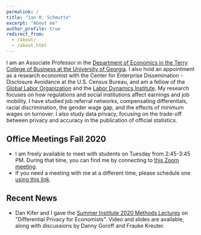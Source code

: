 ```yaml
---
permalink: /
title: "Ian M. Schmutte"
excerpt: "About me"
author_profile: true
redirect_from: 
  - /about/
  - /about.html
---
```


I am an Associate Professor in the [Department of Economics in the Terry College of Business at the University of Georgia](http://www.terry.uga.edu/academics/offices/economics/). I also hold an appointment as a research economist with the Center for Enterprise Dissemination - Disclosure Avoidance at the U.S. Census Bureau, and am a fellow of the [Global Labor Organization](https://glabor.org/wp/) and the [Labor Dynamics Institute](https://www.ilr.cornell.edu/labor-dynamics-institute). My research focuses on how regulations and social institutions affect earnings and job mobility. I have studied job referral networks, compensating differentials, racial discrimination, the gender wage gap, and the effects of minimum wages on turnover. I also study data privacy, focusing on the trade-off between privacy and accuracy in the publication of official statistics.

## Office Meetings Fall 2020

* I am freely available to meet with students on Tuesday from 2:45-3:45 PM. During that time, you can find me by connecting to [this Zoom meeting](https://docs.google.com/spreadsheets/d/1GRE0b37lVgjZDOvep-lGNJ2X4hUYZhDBJcVNlVKcRV8/edit?usp=sharing).
* If you need a meeting with me at a different time, please schedule one [using this link](https://calendly.com/schmutte/office-hours).

## Recent News

* Dan Kifer and I gave the [Summer Institute 2020 Methods Lectures](https://www.nber.org/econometrics_minicourse_2020/) on "Differential Privacy for Economists". Video and slides are available, along with discussions by Danny Goroff and Frauke Kreuter.
<!-- * Please submit your paper for a special issue of the **Journal of Econometrics** on "Models of matched employer-employee data". Deadline May 15, 2020. David Card, Lars Vihuber and Ian Schmutte Guest AEs. Theme code [Match]. -->

<!-- * Registration is now open for "[Models of Linked Employer-Employee Data](https://labordynamicsinstitute.github.io/leed-conference-2019/)," a conference on the occasion of the 20th anniversary of the publication of "[High Wage Workers and High Wage Firms](https://www.jstor.org/stable/2999586)".
![Image for LEED Conference](/images/leed_conference.png "Logo Title Text 1")

* *New working paper!* "[Building a Productive Workforce: The Role of Structured Management Practices](/workingpapers/2019-08-13-MGMT)".

* I'm proud to have received an Excellence in Reviewing certificate for the journal *Labour Economics* in 2018. This award is given to the top 10 reviewers in 2018.
![Labour Economics Excellence in Reviewing certificate](/images/labour_econ_referee_certificate_2018.png "Text")

* Syllabi for my Fall 2019 courses are now available on the [teaching](/teaching/) page.

* "[Modeling Endogenous Mobility in Earnings Determination](/research/2019-06-22-endmob)" is now available in print. An ungated eprint is available [here](https://www.tandfonline.com/eprint/MbWRiUx3fGjBZTrHVAuc/full?target=10.1080/07350015.2017.1356727).  -->